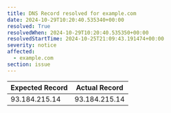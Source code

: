 ```yaml
---
title: DNS Record resolved for example.com
date: 2024-10-29T10:20:40.535340+00:00
resolved: True
resolvedWhen: 2024-10-29T10:20:40.535350+00:00
resolvedStartTime: 2024-10-25T21:09:43.191474+00:00
severity: notice
affected:
  - example.com
section: issue
---
```


| Expected Record  | Actual Record  |
|------------------|----------------|
| 93.184.215.14 | 93.184.215.14 |
